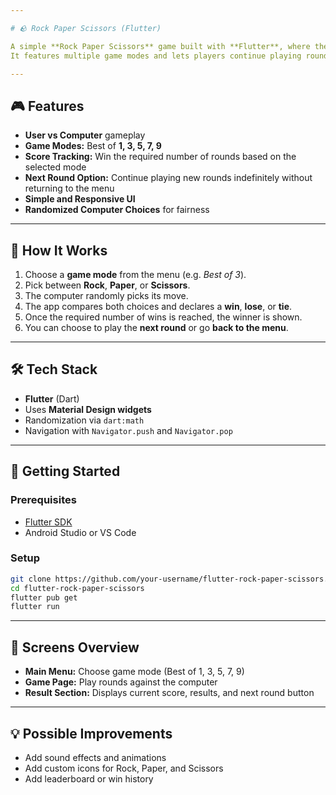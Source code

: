 ```yaml
---

# 🪨 Rock Paper Scissors (Flutter)

A simple **Rock Paper Scissors** game built with **Flutter**, where the **user plays against the computer**.
It features multiple game modes and lets players continue playing round after round without restarting.

---
```


## 🎮 Features

* **User vs Computer** gameplay
* **Game Modes:** Best of **1, 3, 5, 7, 9**
* **Score Tracking:** Win the required number of rounds based on the selected mode
* **Next Round Option:** Continue playing new rounds indefinitely without returning to the menu
* **Simple and Responsive UI**
* **Randomized Computer Choices** for fairness

---

## 🧩 How It Works

1. Choose a **game mode** from the menu (e.g. *Best of 3*).
2. Pick between **Rock**, **Paper**, or **Scissors**.
3. The computer randomly picks its move.
4. The app compares both choices and declares a **win**, **lose**, or **tie**.
5. Once the required number of wins is reached, the winner is shown.
6. You can choose to play the **next round** or go **back to the menu**.

---

## 🛠️ Tech Stack

* **Flutter** (Dart)
* Uses **Material Design widgets**
* Randomization via `dart:math`
* Navigation with `Navigator.push` and `Navigator.pop`

---

## 🚀 Getting Started

### Prerequisites

* [Flutter SDK](https://flutter.dev/docs/get-started/install)
* Android Studio or VS Code

### Setup

```bash
git clone https://github.com/your-username/flutter-rock-paper-scissors.git
cd flutter-rock-paper-scissors
flutter pub get
flutter run
```

---

## 📱 Screens Overview

* **Main Menu:** Choose game mode (Best of 1, 3, 5, 7, 9)
* **Game Page:** Play rounds against the computer
* **Result Section:** Displays current score, results, and next round button

---

## 💡 Possible Improvements

* Add sound effects and animations
* Add custom icons for Rock, Paper, and Scissors
* Add leaderboard or win history
